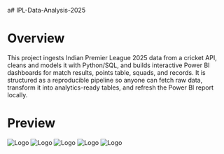 a# IPL-Data-Analysis-2025
# Overview
This project ingests Indian Premier League 2025 data from a cricket API, cleans and models it with Python/SQL, and builds interactive Power BI dashboards for match results, points table, squads, and records.
It is structured as a reproducible pipeline so anyone can fetch raw data, transform it into analytics-ready tables, and refresh the Power BI report locally.

# Preview
![Logo](https://postimg.cc/k2ddznzH][img]https://i.postimg.cc/k2ddznzH/Home1.png[/img][/url])
![Logo](https://postimg.cc/w7NpwtfD][img]https://i.postimg.cc/w7NpwtfD/Overview1.png[/img][/url])
![Logo](https://postimg.cc/G9VRPPQL][img]https://i.postimg.cc/G9VRPPQL/Points-table1.png)
![Logo](https://postimg.cc/xcm26kxM][img]https://i.postimg.cc/xcm26kxM/Squads1.png[/img][/url])
![Logo]([url=https://postimg.cc/xcm26kxM][img]https://i.postimg.cc/xcm26kxM/Squads1.png[/img][/url])
